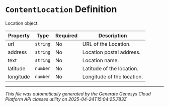 # `ContentLocation` Definition

Location object.

| Property | Type | Required | Description |
|----------|------|----------|-------------|
| url | `string` | No | URL of the Location. |
| address | `string` | No | Location postal address. |
| text | `string` | No | Location name. |
| latitude | `number` | No | Latitude of the location. |
| longitude | `number` | No | Longitude of the location. |

---

*This file was automatically generated by the Generate Genesys Cloud Platform API classes utility on 2025-04-24T15:04:25.783Z*